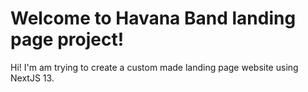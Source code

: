 # Welcome to Havana Band landing page project!

Hi! I'm am trying to create a custom made landing page website using NextJS 13.
